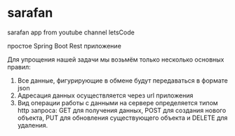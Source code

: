 # sarafan
sarafan app from youtube channel letsCode

простое Spring Boot Rest приложение

Для упрощения нашей задачи мы возьмём только несколько основных правил: 
1. Все данные, фигурирующие в обмене будут передаваться в формате json
2. Адресация данных осуществляется через url приложения
3. Вид операции работы с данными на сервере определяется типом http запроса: 
GET для получения данных, POST для создания нового объекта, PUT для обновления существующего объекта и DELETE для удаления.
